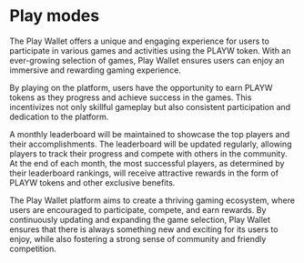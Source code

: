 # Play modes

The Play Wallet offers a unique and engaging experience for users to participate in various games and activities using the PLAYW token. With an ever-growing selection of games, Play Wallet ensures users can enjoy an immersive and rewarding gaming experience.

By playing on the platform, users have the opportunity to earn PLAYW tokens as they progress and achieve success in the games. This incentivizes not only skillful gameplay but also consistent participation and dedication to the platform.

A monthly leaderboard will be maintained to showcase the top players and their accomplishments. The leaderboard will be updated regularly, allowing players to track their progress and compete with others in the community. At the end of each month, the most successful players, as determined by their leaderboard rankings, will receive attractive rewards in the form of PLAYW tokens and other exclusive benefits.

The Play Wallet platform aims to create a thriving gaming ecosystem, where users are encouraged to participate, compete, and earn rewards. By continuously updating and expanding the game selection, Play Wallet ensures that there is always something new and exciting for its users to enjoy, while also fostering a strong sense of community and friendly competition.
